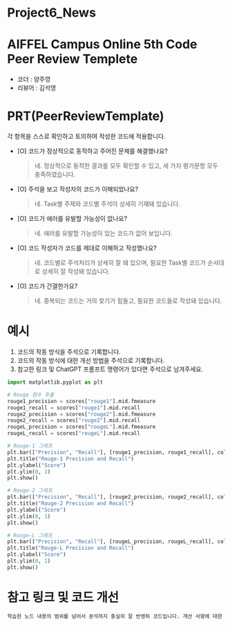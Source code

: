 # Project6_News

# AIFFEL Campus Online 5th Code Peer Review Templete
- 코더 : 양주영
- 리뷰어 : 김석영


# PRT(PeerReviewTemplate) 
각 항목을 스스로 확인하고 토의하여 작성한 코드에 적용합니다.

- [O] 코드가 정상적으로 동작하고 주어진 문제를 해결했나요?
  > 네. 정상적으로 동작한 결과를 모두 확인할 수 있고,
  > 세 가지 평가문항 모두 충족하였습니다.
- [O] 주석을 보고 작성자의 코드가 이해되었나요?
  > 네. Task별 주제와 코드별 주석이 상세히 기재돼 있습니다.
- [O] 코드가 에러를 유발할 가능성이 없나요?
  > 네. 에러를 유발할 가능성이 있는 코드가 없어 보입니다.
- [O] 코드 작성자가 코드를 제대로 이해하고 작성했나요?
  > 네. 코드별로 주석처리가 상세히 잘 돼 있으며, 필요한 Task별 코드가 순서대로 상세히 잘 작성돼 있습니다.
- [O] 코드가 간결한가요?
  > 네. 중복되는 코드는 거의 찾기가 힘들고, 필요한 코드들로 작성돼 있습니다.

# 예시
1. 코드의 작동 방식을 주석으로 기록합니다.
2. 코드의 작동 방식에 대한 개선 방법을 주석으로 기록합니다.
3. 참고한 링크 및 ChatGPT 프롬프트 명령어가 있다면 주석으로 남겨주세요.
```python
import matplotlib.pyplot as plt

# Rouge 점수 추출
rouge1_precision = scores["rouge1"].mid.fmeasure
rouge1_recall = scores["rouge1"].mid.recall
rouge2_precision = scores["rouge2"].mid.fmeasure
rouge2_recall = scores["rouge2"].mid.recall
rougeL_precision = scores["rougeL"].mid.fmeasure
rougeL_recall = scores["rougeL"].mid.recall

# Rouge-1 그래프
plt.bar(["Precision", "Recall"], [rouge1_precision, rouge1_recall], color=['skyblue', 'lightgreen'])
plt.title("Rouge-1 Precision and Recall")
plt.ylabel("Score")
plt.ylim(0, 1)
plt.show()

# Rouge-2 그래프
plt.bar(["Precision", "Recall"], [rouge2_precision, rouge2_recall], color=['skyblue', 'lightgreen'])
plt.title("Rouge-2 Precision and Recall")
plt.ylabel("Score")
plt.ylim(0, 1)
plt.show()

# Rouge-L 그래프
plt.bar(["Precision", "Recall"], [rougeL_precision, rougeL_recall], color=['skyblue', 'lightgreen'])
plt.title("Rouge-L Precision and Recall")
plt.ylabel("Score")
plt.ylim(0, 1)
plt.show()
```

# 참고 링크 및 코드 개선
```python
학습한 노드 내용의 범위를 넘어서 분석까지 충실히 잘 반영하 코드입니다. 개선 사항에 대한 코멘트는 없습니다.
```

